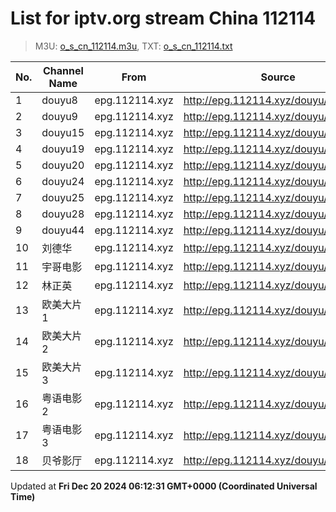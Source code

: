 # List for **iptv.org stream China 112114**

> M3U: [o_s_cn_112114.m3u](/o_s_cn_112114.m3u), TXT: [o_s_cn_112114.txt](/txt/o_s_cn_112114.txt)

| No. | Channel Name | From | Source |
| --- | ------------ | ---- | ------ |
| 1 | douyu8 | epg.112114.xyz | <http://epg.112114.xyz/douyu/4332> |
| 2 | douyu9 | epg.112114.xyz | <http://epg.112114.xyz/douyu/6140589> |
| 3 | douyu15 | epg.112114.xyz | <http://epg.112114.xyz/douyu/8770422> |
| 4 | douyu19 | epg.112114.xyz | <http://epg.112114.xyz/douyu/747764> |
| 5 | douyu20 | epg.112114.xyz | <http://epg.112114.xyz/douyu/52787> |
| 6 | douyu24 | epg.112114.xyz | <http://epg.112114.xyz/douyu/36337> |
| 7 | douyu25 | epg.112114.xyz | <http://epg.112114.xyz/douyu/8814650> |
| 8 | douyu28 | epg.112114.xyz | <http://epg.112114.xyz/douyu/263824> |
| 9 | douyu44 | epg.112114.xyz | <http://epg.112114.xyz/douyu/323876> |
| 10 | 刘德华 | epg.112114.xyz | <http://epg.112114.xyz/douyu/2516864> |
| 11 | 宇哥电影 | epg.112114.xyz | <http://epg.112114.xyz/douyu/413573> |
| 12 | 林正英 | epg.112114.xyz | <http://epg.112114.xyz/douyu/218859> |
| 13 | 欧美大片1 | epg.112114.xyz | <http://epg.112114.xyz/douyu/20415> |
| 14 | 欧美大片2 | epg.112114.xyz | <http://epg.112114.xyz/douyu/2793084> |
| 15 | 欧美大片3 | epg.112114.xyz | <http://epg.112114.xyz/douyu/9249162> |
| 16 | 粤语电影2 | epg.112114.xyz | <http://epg.112114.xyz/douyu/6566671> |
| 17 | 粤语电影3 | epg.112114.xyz | <http://epg.112114.xyz/douyu/1226741> |
| 18 | 贝爷影厅 | epg.112114.xyz | <http://epg.112114.xyz/douyu/252802> |

Updated at **Fri Dec 20 2024 06:12:31 GMT+0000 (Coordinated Universal Time)**
